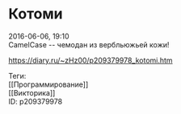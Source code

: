 Котоми
=======

   
 2016-06-06, 19:10   
  CamelCase -- чемодан из вербльюжьей кожи!   
    
 <https://diary.ru/~zHz00/p209379978_kotomi.htm>   
   
 Теги:   
 [[Программирование]]   
 [[Викторика]]   
 ID: p209379978